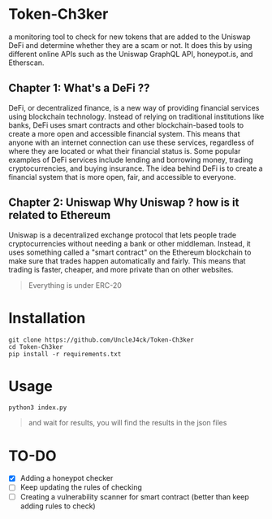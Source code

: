 # Token-Ch3ker

a monitoring tool to check for new tokens that are added to the Uniswap DeFi and determine whether they are a scam or not. It does this by using different online APIs such as the Uniswap GraphQL API, honeypot.is, and Etherscan. 

## Chapter 1: What's a DeFi ??

DeFi, or decentralized finance, is a new way of providing financial services using blockchain technology. Instead of relying on traditional institutions like banks, DeFi uses smart contracts and other blockchain-based tools to create a more open and accessible financial system. This means that anyone with an internet connection can use these services, regardless of where they are located or what their financial status is. Some popular examples of DeFi services include lending and borrowing money, trading cryptocurrencies, and buying insurance. The idea behind DeFi is to create a financial system that is more open, fair, and accessible to everyone.

## Chapter 2: Uniswap Why Uniswap ? how is it related to Ethereum

Uniswap is a decentralized exchange protocol that lets people trade cryptocurrencies without needing a bank or other middleman. Instead, it uses something called a "smart contract" on the Ethereum blockchain to make sure that trades happen automatically and fairly. This means that trading is faster, cheaper, and more private than on other websites.

> Everything is under ERC-20 

# Installation

```
git clone https://github.com/UncleJ4ck/Token-Ch3ker
cd Token-Ch3ker
pip install -r requirements.txt
```

# Usage
```
python3 index.py
```
> and wait for results, you will find the results in the json files

# TO-DO

- [x] Adding a honeypot checker
- [ ] Keep updating the rules of checking
- [ ] Creating a vulnerability scanner for smart contract (better than keep adding rules to check)

